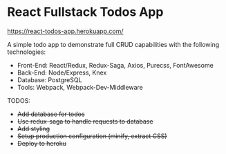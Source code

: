 # React Fullstack Todos App

https://react-todos-app.herokuapp.com/

A simple todo app to demonstrate full CRUD capabilities with the following technologies:

* Front-End: React/Redux, Redux-Saga, Axios, Purecss, FontAwesome
* Back-End: Node/Express, Knex
* Database: PostgreSQL
* Tools: Webpack, Webpack-Dev-Middleware

TODOS:
 * ~~Add database for todos~~
 * ~~Use redux-saga to handle requests to database~~
 * ~~Add styling~~
 * ~~Setup production configuration (minify, extract CSS)~~
 * ~~Deploy to heroku~~